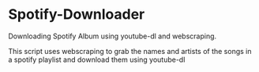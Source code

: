 # Spotify-Downloader
Downloading Spotify Album using youtube-dl and webscraping.

This script uses webscraping to grab the names and artists of the songs in a spotify playlist and download them using youtube-dl
